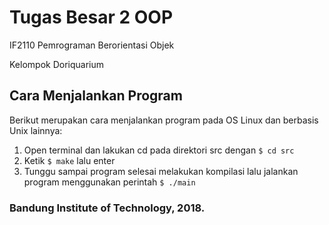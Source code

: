 # Tugas Besar 2 OOP
IF2110 Pemrograman Berorientasi Objek

Kelompok Doriquarium

## Cara Menjalankan Program
Berikut merupakan cara menjalankan program pada OS Linux dan berbasis Unix lainnya:
1. Open terminal dan lakukan cd pada direktori src dengan
`$ cd src`
2. Ketik `$ make` lalu enter
3. Tunggu sampai program selesai melakukan kompilasi lalu jalankan program menggunakan perintah
`$ ./main`

### Bandung Institute of Technology, 2018.
